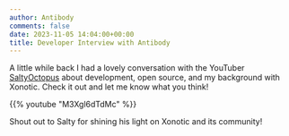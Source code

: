```yaml
---
author: Antibody
comments: false
date: 2023-11-05 14:04:00+00:00
title: Developer Interview with Antibody
---
```

A little while back I had a lovely conversation with the YouTuber [SaltyOctopus][SaltyOctopus] 
about development, open source, and my background with Xonotic. Check it out and let me know 
what you think!

<!--more-->

{{% youtube "M3Xgl6dTdMc" %}}

Shout out to Salty for shining his light on Xonotic and its community!


[SaltyOctopus]: https://www.youtube.com/@SaltyOctopus
